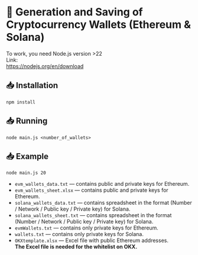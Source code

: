 # 📄 **Generation and Saving of Cryptocurrency Wallets (Ethereum & Solana)**  

To work, you need Node.js version >22  
Link:  
https://nodejs.org/en/download

## 📥 **Installation**  
```
npm install
```

## 📥 **Running**  
```
node main.js <number_of_wallets>
```
## 📥 **Example**  
```
node main.js 20
```

- `evm_wallets_data.txt` — contains public and private keys for Ethereum.  
- `evm_wallets_sheet.xlsx` — contains public and private keys for Ethereum.
- `solana_wallets_data.txt` — contains spreadsheet in the format (Number / Network / Public key / Private key) for Solana.  
- `solana_wallets_sheet.txt` — contains spreadsheet in the format (Number / Network / Public key / Private key) for Solana.
- `evmWallets.txt` — contains only private keys for Ethereum.  
- `wallets.txt` — contains only private keys for Solana.  
- `OKXtemplate.xlsx` — Excel file with public Ethereum addresses.  
**The Excel file is needed for the whitelist on OKX.**